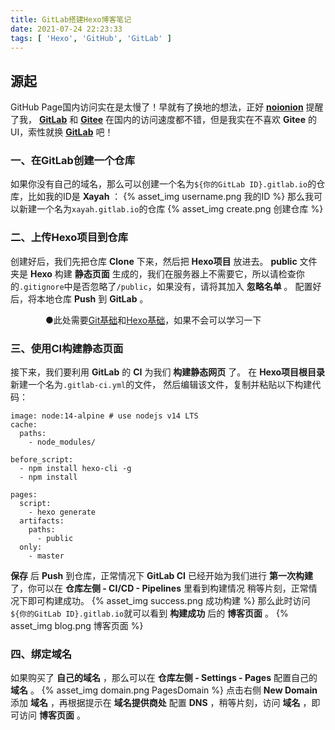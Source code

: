 ```yaml
---
title: GitLab搭建Hexo博客笔记
date: 2021-07-24 22:23:33
tags: [ 'Hexo', 'GitHub', 'GitLab' ]
---
```


## 源起
GitHub Page国内访问实在是太慢了！早就有了换地的想法，正好 **[noionion](https://noionion.top/)** 提醒了我， **[GitLab](https://gitlab.com/)** 和 **[Gitee](https://gitee.com/)** 在国内的访问速度都不错，但是我实在不喜欢 **Gitee** 的UI，索性就换 **[GitLab](https://gitlab.com/)** 吧！

### 一、在GitLab创建一个仓库
如果你没有自己的域名，那么可以创建一个名为`${你的GitLab ID}.gitlab.io`的仓库，比如我的ID是 **Xayah** ：
{% asset_img username.png 我的ID %}
那么我可以新建一个名为`xayah.gitlab.io`的仓库
{% asset_img create.png 创建仓库 %}

### 二、上传Hexo项目到仓库
创建好后，我们先把仓库 **Clone** 下来，然后把 **Hexo项目** 放进去。
**public** 文件夹是 **Hexo** 构建 **静态页面** 生成的，我们在服务器上不需要它，所以请检查你的`.gitignore`中是否忽略了`/public`，如果没有，请将其加入 **忽略名单** 。
配置好后，将本地仓库 **Push** 到 **GitLab** 。

&emsp;&emsp;&emsp;&emsp;●此处需要[Git基础](https://www.runoob.com/git/git-tutorial.html)和[Hexo基础](https://hexo.io/zh-cn/docs/)，如果不会可以学习一下

### 三、使用CI构建静态页面
接下来，我们要利用 **GitLab** 的 **CI** 为我们 **构建静态网页** 了。
在 **Hexo项目根目录** 新建一个名为`.gitlab-ci.yml`的文件，
然后编辑该文件，复制并粘贴以下构建代码：
```
image: node:14-alpine # use nodejs v14 LTS
cache:
  paths:
    - node_modules/

before_script:
  - npm install hexo-cli -g
  - npm install

pages:
  script:
    - hexo generate
  artifacts:
    paths:
      - public
  only:
    - master
```
**保存** 后 **Push** 到仓库，正常情况下 **GitLab CI** 已经开始为我们进行 **第一次构建** 了，你可以在 **仓库左侧 - CI/CD - Pipelines** 里看到构建情况
稍等片刻，正常情况下即可构建成功。
{% asset_img success.png 成功构建 %}
那么此时访问``${你的GitLab ID}.gitlab.io``就可以看到 **构建成功** 后的 **博客页面** 。
{% asset_img blog.png 博客页面 %}

### 四、绑定域名
如果购买了 **自己的域名** ，那么可以在 **仓库左侧 - Settings - Pages** 配置自己的 **域名** 。
{% asset_img domain.png PagesDomain %}
点击右侧 **New Domain** 添加 **域名** ，再根据提示在 **域名提供商处** 配置 **DNS** ，稍等片刻，访问 **域名** ，即可访问 **博客页面** 。
